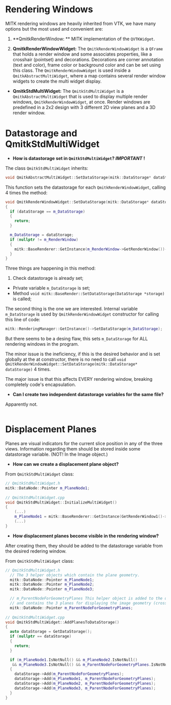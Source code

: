 # Rendering Windows
MITK rendering windows are heavily inherited from VTK, we have many options but the most used and convenient are:
 
1. **QmitkRenderWindow: **
	MITK implementation of the `QVTKWidget`.

2. **QmitkRenderWindowWidget:**
	The `QmitkRenderWindowWidget` is a `QFrame` that holds a render window and some associates properties, like a crosshair (pointset) and decorations.
	Decorations are corner annotation (text and color), frame color or background color and can be set using this class.
	The `QmitkRenderWindowWidget` is used inside a `QmitkAbstractMultiWidget`, where a map contains several render window widgets to create the multi widget display.

- **QmitkStdMultiWidget:**
	The `QmitkStdMultiWidget` is a `QmitkAbstractMultiWidget` that is used to display multiple render windows, `QmitkRenderWindowWidget`, at once.
	 Render windows are predefined in a 2x2 design with 3 different 2D view planes and a 3D render window.

# Datastorage and QmitkStdMultiWidget

- **How is datastorage set in `QmitkStdMultiWidget`? *IMPORTANT* !**

The class `QmitkStdMultiWidget` inherits:
```cpp
void QmitkAbstractMultiWidget::SetDataStorage(mitk::DataStorage* dataStorage);
```
This function sets the datastorage for each `QmitkRenderWindowWidget`, calling 4 times the method:
```cpp
void QmitkRenderWindowWidget::SetDataStorage(mitk::DataStorage* dataStorage)
{
  if (dataStorage == m_DataStorage)
  {
    return;
  }

  m_DataStorage = dataStorage;
  if (nullptr != m_RenderWindow)
  {
    mitk::BaseRenderer::GetInstance(m_RenderWindow->GetRenderWindow())->SetDataStorage(dataStorage);
  }
}

```
Three things are happening in this method:

1. Check datastorage is already set; 
 - Private variable `m_DataStorage` is set;
 -  Method `void mitk::BaseRender::SetDataStorage(DataStorage *storage)` is called;
 
 The second thing is the one we are interested. Internal variable `m_DataStorage` is used by `QmitkRenderWindowWidget` constructor for calling this line of code:
```cpp
mitk::RenderingManager::GetInstance()->SetDataStorage(m_DataStorage);
```

But there seems to be a desing flaw, this sets  `m_DataStorage` for ALL rendering windows in the program. 

The minor issue is the ineficiency, if this is the desired behavior and is set globally at the at constructor, there is no need to call `void QmitkRenderWindowWidget::SetDataStorage(mitk::DataStorage* dataStorage)` 4 times.

The major issue is that this affects EVERY rendering window, breaking completely code's encapsulation.

- **Can I create two independent datastorage variables for the same file?**

Apparently not.

```cpp

```

# Displacement Planes

Planes are visual indicators for the current slice position in any of the three views. Information regarding them should be stored inside some datastorage variable. (NOT! In the Image object.)

- **How can we create a displacement plane object?**

From `QmitkStdMultiWidget` class:
```cpp
// QmitkStdMultiWidget.h
mitk::DataNode::Pointer m_PlaneNode1;
  
// QmitkStdMultiWidget.cpp
void QmitkStdMultiWidget::InitializeMultiWidget()
{
	(...)
	m_PlaneNode1 = mitk::BaseRenderer::GetInstance(GetRenderWindow1()->GetRenderWindow())->GetCurrentWorldPlaneGeometryNode();
	(...)
}
```

- **How displacement planes become visible in the rendering window?**

After creating them, they should be added to the datastorage variable from the desired redering window.

From `QmitkStdMultiWidget` class:
```cpp
// QmitkStdMultiWidget.h
  // The 3 helper objects which contain the plane geometry.
  mitk::DataNode::Pointer m_PlaneNode1;
  mitk::DataNode::Pointer m_PlaneNode2;
  mitk::DataNode::Pointer m_PlaneNode3;

  // m_ParentNodeForGeometryPlanes This helper object is added to the datastorage
  // and contains the 3 planes for displaying the image geometry (crosshair and 3D planes).
  mitk::DataNode::Pointer m_ParentNodeForGeometryPlanes;
  
// QmitkStdMultiWidget.cpp
void QmitkStdMultiWidget::AddPlanesToDataStorage()
{
  auto dataStorage = GetDataStorage();
  if (nullptr == dataStorage)
  {
    return;
  }

  if (m_PlaneNode1.IsNotNull() && m_PlaneNode2.IsNotNull()
   && m_PlaneNode3.IsNotNull() && m_ParentNodeForGeometryPlanes.IsNotNull())
  {
    dataStorage->Add(m_ParentNodeForGeometryPlanes);
    dataStorage->Add(m_PlaneNode1, m_ParentNodeForGeometryPlanes);
    dataStorage->Add(m_PlaneNode2, m_ParentNodeForGeometryPlanes);
    dataStorage->Add(m_PlaneNode3, m_ParentNodeForGeometryPlanes);
  }
}
```